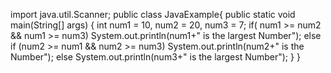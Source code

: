 import java.util.Scanner;
public class JavaExample{
public static void main(String[] args) {
int num1 = 10, num2 = 20, num3 = 7;
if( num1 &gt;= num2 &amp;&amp; num1 &gt;= num3)
System.out.println(num1+&quot; is the largest Number&quot;);
else if (num2 &gt;= num1 &amp;&amp; num2 &gt;= num3)
System.out.println(num2+&quot; is the Number&quot;);
else
System.out.println(num3+&quot; is the largest Number&quot;);
}
}
